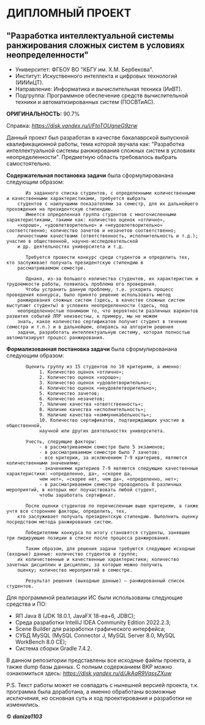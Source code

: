 # ДИПЛОМНЫЙ ПРОЕКТ
## "Разработка интеллектуальной системы ранжирования сложных систем в условиях неопределенности"


- Университет: ФГБОУ ВО "КБГУ им. Х.М. Бербекова".
- Институт: Искуственного интеллекта и цифровых технологий  (ИИИиЦТ).
- Направление: Информатика и вычислительная техника (ИиВТ).
- Подгруппа: Программное обеспечение средств вычислительной техники и автоматизированных систем (ПОСВТиАС).



**ОРИГИНАЛЬНОСТЬ:** 90.7%

Справка: *https://disk.yandex.ru/i/FtoTOUgneG9zrw*


Данный проект был разработан в качестве бакалаврской выпускной квалификационной работы, тема которой звучала как: "Разработка интеллектуальной системы ранжирования 
сложных систем в условиях неопределенности". Предметную область требовалось выбрать самостоятельно. 

**Содержательная постановка задачи** была сформулированана следующим образом:
            
           Из заданного списка студентов, с определенными количественными и качественными характеристиками, требуется выбрать 
        студентов с наилучшими показателями за семестр, для их дальнейшего прохождения на президентскую стипендию.
           Имеется определенная группа студентов с многочисленными характеристиками, такими как: количество оценок «отлично», 
        «хорошо», «удовлетворительно» и «неудовлетворительно» соответственно; количество зачетов и незачетов соответственно; 
        личностными качествами (ответственность, исполнительность и т.д.); участие в общественной, научно-исследовательской 
        и др. деятельностях университета и т.д. 
        
           Требуется провести конкурс среди студентов и определить тех, кто заслуживает получать президентскую стипендию в 
        рассматриваемом семестре.
        
           Однако, из-за большого количества студентов, их характеристик и трудоемкости работы, появилась проблема его проведения. 
           Чтобы устранить данную проблему, т.е. ускорить процесс проведения конкурса, было принято решение использовать метод 
        ранжирования сложных систем (здесь, в качестве сложных систем выступают студенты) в условиях неопределенности (здесь, под 
        неопределенностью понимаем то, что вероятности различных вариантов развития событий ЛПР неизвестны, к примеру, мы не можем 
        знать, какое количество сертификатов получит студент в течение семестра и т.п.) и в дальнейшем, опираясь на алгоритм решения 
        задачи, разработать интеллектуальную систему, которая полностью автоматизирует процесс ранжирования.
        
**Формализованная постановка задачи** была сформулированана следующим образом:
        
           Оценить группу из 15 студентов по 10 критериям, а именно:
                1. Количество оценок «отлично»;
                2. Количество оценок «хорошо»;
                3. Количество оценок «удовлетворительно»;
                4. Количество оценок «неудовлетворительно»;
                5. Количество зачетов;
                6. Количество незачетов;
                7. Наличие качества «ответственность»;
                8. Наличие качества «исполнительность»;
                9. Наличие качества «коммуникабельность»;
                10. Количество сертификатов, подтверждающих участие в общественной, 
                научной или других деятельностях университета.
         
           Учесть, следующие факторы:
                - в рассматриваемом семестре было 5 экзаменов;
                - в рассматриваемом семестре было 7 зачетов;
                - все критерии, за исключением 7-9 критериев, являются количественными значениями;
                - значениями критериев 7-9 являются следующие качественные характеристики: «определенно, да», «скорее да, 
                чем нет», «скорее нет, чем да», «определенно, нет»;
                - в рассматриваемом семестре проводилось 8 различных мероприятий, в которых мог поучаствовать любой студент,
                чтобы заработать сертификат.
             
           После оценки студентов по перечисленным выше критериям, а также учтя все сторонние факторы, определить, тех, 
        кто заслуживает получать президентскую стипендию. Выполнить оценку посредством метода ранжирования систем.
         
           Победителями конкурса по итогу становятся студенты, занявшие три лидирующие позиции в списке после процесса ранжирования.
             
           Таким образом, для решения задачи требуются следующие исходные (входные) данные: количество студентов в группе; 
        их количественные и качественные характеристики; количество зачетных дисциплин и дисциплин, за которые можно получить 
        оценку; количество мероприятий в семестре. 
             
           Результат решения (выходные данные) – ранжированный список студентов.
             
          

Для программной реализации ИС были использованы следующие средства и ПО:
- ЯП Java 8 (JDK 18.0.1, JavaFX 18-ea+6, JDBC);
- Среда разработки IntelliJ IDEA Community Edition 2022.2.3;
- Scene Builder для разработки графического интерфейса;
- СУБД MySQL (MySQL Connector J, MySQL Server 8.0, MySQL WorkBench 8.0 CE);
- Система сборки Gradle 7.4.2.

В данном репозитории представлены все исходные файлы проекта, а также dump базы данных.
С полным содержанием ВКР можно ознакомиться здесь: *https://disk.yandex.ru/d/JkAqR9VqssZXuw*

P.S. Текст работы может не совпадать с нынешней версией проекта, т.к. программа была доработана, а именно обработаны возможные исключения, но основная суть и 
ход проектирования и разработки не изменились.


© ***daniza1103***
